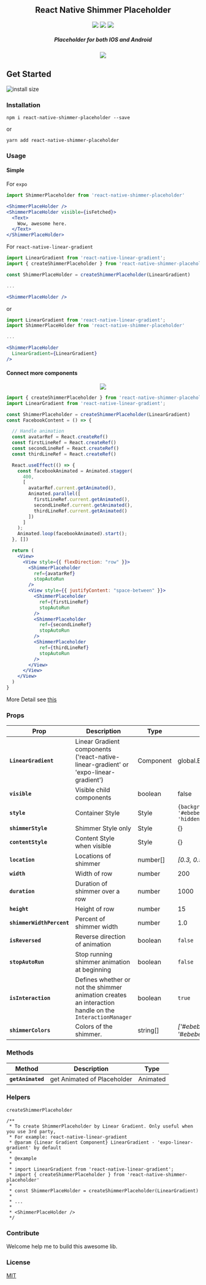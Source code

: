 
<h2 align="center">
  React Native Shimmer Placeholder
</h2>
<p align="center">
  <a href="https://www.npmjs.com/package/react-native-shimmer-placeholder"><img src="https://img.shields.io/npm/v/react-native-shimmer-placeholder.svg?style=flat-square"></a>
  <a href="https://www.npmjs.com/package/react-native-shimmer-placeholder"><img src="https://img.shields.io/npm/dm/react-native-shimmer-placeholder.svg?style=flat-square"></a>
  <a href="https://packagephobia.now.sh/badge?p=react-native-shimmer-placeholder@1.0.29"><img src="https://packagephobia.now.sh/badge?p=react-native-shimmer-placeholder@1.0.29"></a>
</p>
<h5 align="center">
Placeholder for both IOS and Android
</h5>

<p align="center">
<img src="https://github.com/tomzaku/react-native-shimmer-placeholder/blob/master/example.gif?raw=true">
</p>
<!-- <p align="center">
<img src="https://github.com/tomzaku/react-native-shimmer-placeholder/blob/master/example2.gif?raw=true">
</p> -->

## Get Started
![install size](https://packagephobia.now.sh/badge?p=react-native-shimmer-placeholder@1.0.29)

### Installation

`npm i react-native-shimmer-placeholder --save`

or

`yarn add react-native-shimmer-placeholder`


### Usage

#### Simple

For `expo`
``` jsx
import ShimmerPlaceholder from 'react-native-shimmer-placeholder'

<ShimmerPlaceHolder />
<ShimmerPlaceHolder visible={isFetched}>
  <Text>
    Wow, awesome here.
  </Text>
</ShimmerPlaceHolder>

```
For `react-native-linear-gradient`
``` jsx
import LinearGradient from 'react-native-linear-gradient';
import { createShimmerPlaceholder } from 'react-native-shimmer-placeholder'

const ShimmerPlaceHolder = createShimmerPlaceholder(LinearGradient)

...

<ShimmerPlaceHolder />
```
or
```jsx
import LinearGradient from 'react-native-linear-gradient';
import ShimmerPlaceHolder from 'react-native-shimmer-placeholder'

...

<ShimmerPlaceHolder
  LinearGradient={LinearGradient}
/>
```

#### Connect more components

<p align="center">
<img src="https://github.com/tomzaku/react-native-shimmer-placeholder/blob/master/facebook-load-data.gif?raw=true">
</p>

```jsx
import { createShimmerPlaceholder } from 'react-native-shimmer-placeholder'
import LinearGradient from 'react-native-linear-gradient';

const ShimmerPlaceholder = createShimmerPlaceholder(LinearGradient)
const FacebookContent = () => {

  // Handle animation
  const avatarRef = React.createRef()
  const firstLineRef = React.createRef()
  const secondLineRef = React.createRef()
  const thirdLineRef = React.createRef()

  React.useEffect(() => {
    const facebookAnimated = Animated.stagger(
      400,
      [
        avatarRef.current.getAnimated(),
        Animated.parallel([
          firstLineRef.current.getAnimated(),
          secondLineRef.current.getAnimated(),
          thirdLineRef.current.getAnimated()
        ])
      ]
    );
    Animated.loop(facebookAnimated).start();
  }, [])

  return (
    <View>
      <View style={{ flexDirection: "row" }}>
        <ShimmerPlaceholder
          ref={avatarRef}
          stopAutoRun
        />
        <View style={{ justifyContent: "space-between" }}>
          <ShimmerPlaceholder
            ref={firstLineRef}
            stopAutoRun
          />
          <ShimmerPlaceholder
            ref={secondLineRef}
            stopAutoRun
          />
          <ShimmerPlaceholder
            ref={thirdLineRef}
            stopAutoRun
          />
        </View>
      </View>
    </View>
  )
}
```

More Detail see [this](https://github.com/tomzaku/react-native-shimmer-placeholder/blob/master/example/App.js)

### Props

| Prop                      | Description                                                                                            | Type      | Default                                           |
| ------------------------- | ------------------------------------------------------------------------------------------------------ | --------- | ------------------------------------------------- |
| **`LinearGradient`**      | Linear Gradient components ('react-native-linear-gradient' or 'expo-linear-gradient')                  | Component | global.Expo.LinearGradient                        |
| **`visible`**             | Visible child components                                                                               | boolean   | false                                             |
| **`style`**               | Container Style                                                                                        | Style     | `{backgroundColor: '#ebebeb',overflow: 'hidden'}` |
| **`shimmerStyle`**        | Shimmer Style only                                                                                     | Style     | {}                                                |
| **`contentStyle`**        | Content Style when visible                                                                             | Style     | {}                                                |
| **`location`**            | Locations of shimmer                                                                                   | number[]  | *[0.3, 0.5, 0.7]*                                 |
| **`width`**               | Width of row                                                                                           | number    | 200                                               |
| **`duration`**            | Duration of shimmer over a row                                                                         | number    | 1000                                              |
| **`height`**              | Height of row                                                                                          | number    | 15                                                |
| **`shimmerWidthPercent`** | Percent of shimmer width                                                                               | number    | 1.0                                               |
| **`isReversed`**          | Reverse direction of animation                                                                         | boolean   | `false`                                           |
| **`stopAutoRun`**         | Stop running shimmer animation at beginning                                                            | boolean   | `false`                                           |
| **`isInteraction`**       | Defines whether or not the shimmer animation creates an interaction handle on the `InteractionManager` | boolean   | `true`                                            |
| **`shimmerColors`**       | Colors of the shimmer.                                                                                 | string[]  | *['#ebebeb', '#c5c5c5', '#ebebeb']*               |

### Methods
| Method            | Description                 | Type     |
| ----------------- | --------------------------- | -------- |
| **`getAnimated`** | get Animated of Placeholder | Animated |

### Helpers

`createShimmerPlaceholder`

```
/**
 * To create ShimmerPlaceholder by Linear Gradient. Only useful when you use 3rd party,
 * For example: react-native-linear-gradient
 * @param {Linear Gradient Component} LinearGradient - 'expo-linear-gradient' by default
 *
 * @example
 *
 * import LinearGradient from 'react-native-linear-gradient';
 * import { createShimmerPlaceholder } from 'react-native-shimmer-placeholder'
 *
 * const ShimmerPlaceHolder = createShimmerPlaceholder(LinearGradient)
 *
 * ...
 *
 * <ShimmerPlaceHolder />
 */
 ```

### Contribute

Welcome help me to build this awesome lib.

### License

[MIT](https://github.com/tomzaku/react-native-shimmer-placeholder/blob/master/LICENSE)
